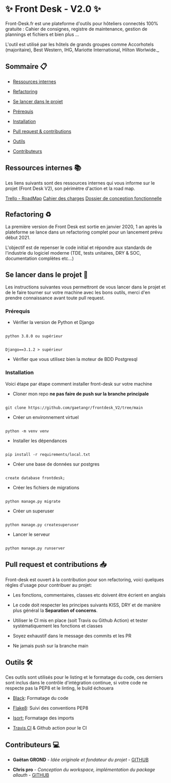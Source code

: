 # ✨ Front Desk - V2.0 ✨

Front-Desk.fr est une plateforme d'outils pour hôteliers connectés 100% gratuite : Cahier de consignes, registre de maintenance, gestion de plannings et fichiers et bien plus ...

L'outil est utilisé par les hôtels de grands groupes comme Accorhotels (majoritaire), Best Western, IHG, Mariotte International, Hilton Worlwide._
 ## Sommaire 📋

  
- [Ressources internes](#ressources-internes-📚)

- [Refactoring](#refactoring-♻️)

- [Se lancer dans le projet](#se-lancer-dans-le-projet-🚀)

- [Prérequis](#prérequis)

- [Installation](#installation)

- [Pull request & contributions](#pull-request-et-contributions-📥)

- [Outils](#outils-🛠)

- [Contributeurs](#contributeurs-💻)

## Ressources internes 📚
Les liens suivants sont des ressources internes qui vous informe sur le projet (Front Desk V2), son périmètre d'action et la road map.

 [Trello - RoadMap](https://trello.com/b/C4oeeKc3/front-desk-road-map)
 [Cahier des charges](https://github.com/gaetangr/frontdesk_V2/blob/main/docs/internal_docs/Front%20Desk%20-%20Cahier%20Des%20Charges.pdf)
 [Dossier de conception fonctionnelle](https://github.com/gaetangr/frontdesk_V2/blob/main/docs/internal_docs/Front%20Desk%20-%20Dossier%20de%20conception%20fonctionnelle.pdf)
## Refactoring ♻️

  
La première version de Front Desk est sortie en janvier 2020, 1 an après la plateforme se lance dans un refactoring complet pour un lancement prévu début 2021.

L'objectif est de repenser le code initial et répondre aux standards de l'industrie du logiciel moderne (TDE, tests unitaires, DRY & SOC, documentation complètes etc...)
    
## Se lancer dans le projet 🚀

  

Les instructions suivantes vous permettront de vous lancer dans le projet et de le faire tourner sur votre machine avec les bons outils, merci d'en prendre connaissance avant toute pull request.

### Prérequis

  

- Vérifier la version de Python et Django

 
```

python 3.8.0 ou supérieur

```

  

```

Django==3.1.2 > supérieur

```

  

- Vérifier que vous utilisez bien la moteur de BDD Postgresql

  

### Installation

  

Voici étape par étape comment installer front-desk sur votre machine

  

- Cloner mon repo **ne pas faire de push sur la branche principale**

  

```

git clone https://github.com/gaetangr/frontdesk_V2/tree/main

```

  

- Créer un environnement virtuel

  

```

python -m venv venv

```

  

- Installer les dépendances

  

```

pip install -r requirements/local.txt

```

  - Créer une base de données sur postgres

  

```

create database frontdesk;

```


- Créer les fichiers de migrations

  

```

python manage.py migrate

```

  

- Créer un superuser

  

```

python manage.py createsuperuser

```

  

- Lancer le serveur

  

```

python manage.py runserver

```

  

## Pull request et contributions 📥

  

Front-desk est ouvert à la contribution pour son refactoring, voici quelques règles d'usage pour contribuer au projet:

  

- Les fonctions, commentaires, classes etc doivent être écrient en anglais

- Le code doit respecter les principes suivants KISS, DRY et de manière plus général la **Separation of concerns**.

- Utiliser le CI mis en place (soit Travis ou Github Action) et tester systématiquement les fonctions et classes

- Soyez exhaustif dans le message des commits et les PR

- Ne jamais push sur la branche main


## Outils 🛠

  

Ces outils sont utilisés pour le listing et le formatage du code, ces derniers sont inclus dans le contrôle d'intégration continue, si votre code ne respecte pas la PEP8 et le linting, le build échouera

  

- [Black](https://pypi.org/project/black/): Formatage du code

- [Flake8](https://pypi.org/project/flake8/): Suivi des conventions PEP8

- [Isort:](https://pypi.org/project/isort/) Formatage des imports

- [Travis CI](https://www.google.com/url?sa=t&rct=j&q=&esrc=s&source=web&cd=&cad=rja&uact=8&ved=2ahUKEwjvgLaMn4ftAhVNxYUKHUqNBeIQFjAAegQIARAC&url=https://travis-ci.org/&usg=AOvVaw0DdLw907oMtHr1RJVmOZcl) & Github action pour le CI

  

## Contributeurs 💻

  

- **Gaëtan GROND** - _Idée originale et fondateur du projet_ - [GITHUB](<[https://github.com/Mcflan-7](https://github.com/Mcflan-7)>)

- **Chris pro** - _Conception du workspace, implémentation du package allauth_ - [GITHUB](<[https://github.com/chris-pro](https://github.com/chris-pro)>)